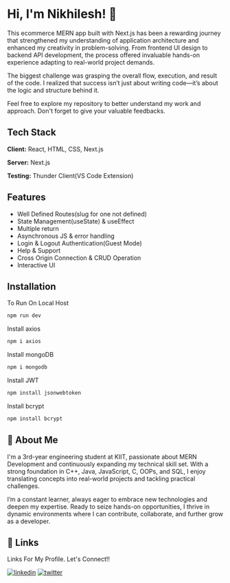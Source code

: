# Hi, I'm Nikhilesh! 👋

This ecommerce MERN app built with Next.js has been a rewarding journey that strengthened my understanding of application architecture and enhanced my creativity in problem-solving. From frontend UI design to backend API development, the process offered invaluable hands-on experience adapting to real-world project demands.

The biggest challenge was grasping the overall flow, execution, and result of the code. I realized that success isn’t just about writing code—it’s about the logic and structure behind it.

Feel free to explore my repository to better understand my work and approach. Don't forget to give your valuable feedbacks.

## Tech Stack

**Client:** React, HTML, CSS, Next.js

**Server:** Next.js

**Testing:** Thunder Client(VS Code Extension)

## Features

- Well Defined Routes(slug for one not defined)
- State Management(useState) & useEffect
- Multiple return
- Asynchronous JS & error handling
- Login & Logout Authentication(Guest Mode)
- Help & Support
- Cross Origin Connection & CRUD Operation
- Interactive UI

## Installation

To Run On Local Host

```bash
npm run dev
```

Install axios

```bash
npm i axios
```

Install mongoDB

```bash
npm i mongodb
```

Install JWT

```bash
npm install jsonwebtoken
```

Install bcrypt

```bash
npm install bcrypt
```

## 🚀 About Me

I'm a 3rd-year engineering student at KIIT, passionate about MERN Development and continuously expanding my technical skill set. With a strong foundation in C++, Java, JavaScript, C, OOPs, and SQL, I enjoy translating concepts into real-world projects and tackling practical challenges.

I’m a constant learner, always eager to embrace new technologies and deepen my expertise. Ready to seize hands-on opportunities, I thrive in dynamic environments where I can contribute, collaborate, and further grow as a developer.

## 🔗 Links

Links For My Profile. Let's Connect!!

[![linkedin](https://img.shields.io/badge/linkedin-0A66C2?style=for-the-badge&logo=linkedin&logoColor=white)](https://www.linkedin.com/in/nikhileshnanda)
[![twitter](https://img.shields.io/badge/twitter-1DA1F2?style=for-the-badge&logo=twitter&logoColor=white)](https://x.com/NandaNikhilesh?s=09)
